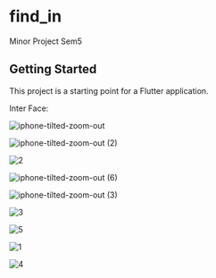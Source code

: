 # find_in

Minor Project Sem5

## Getting Started

This project is a starting point for a Flutter application.

Inter Face:

![iphone-tilted-zoom-out](https://github.com/user-attachments/assets/19ef0067-3935-4a43-9a35-0bf7da30503e)


![iphone-tilted-zoom-out (2)](https://github.com/user-attachments/assets/4c6dd3ca-12c8-4f95-93d1-ffef080d9d62)  

![2](https://github.com/user-attachments/assets/662777fd-2b67-4186-aa4c-8582b14c8aad)

![iphone-tilted-zoom-out (6)](https://github.com/user-attachments/assets/ec3ddc7d-9629-43d0-8b51-7e0795dfc6ba)

![iphone-tilted-zoom-out (3)](https://github.com/user-attachments/assets/11ed31aa-7e09-45fb-935e-b9d8438e8f9c)

![3](https://github.com/user-attachments/assets/a37a1c41-4962-44e7-a059-74e31428c929)

![5](https://github.com/user-attachments/assets/a6062b03-ad72-4d17-9ea7-3c951915748d)

![1](https://github.com/user-attachments/assets/cb01e540-05b7-43bf-90a2-4c39f6005b7d)

![4](https://github.com/user-attachments/assets/202311a0-b439-4a4c-8118-d5d6e2701382)





